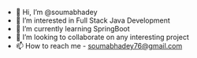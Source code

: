 - 👋 Hi, I’m @soumabhadey
- 👀 I’m interested in Full Stack Java Development
- 🌱 I’m currently learning SpringBoot
- 💞️ I’m looking to collaborate on any interesting project
- 📫 How to reach me - soumabhadey76@gmail.com

<!---
soumabhadey/soumabhadey is a ✨ special ✨ repository because its `README.md` (this file) appears on your GitHub profile.
You can click the Preview link to take a look at your changes.
--->
